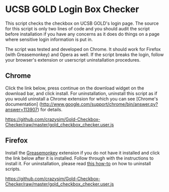 # UCSB GOLD Login Box Checker

This script checks the checkbox on UCSB GOLD's login page. The source for this
script is only two lines of code and you should audit the script before installation 
if you have any concerns as it does do things on a page where sensitive login
information is put in.

The script was tested and developed on Chrome. It should work for Firefox (with
Greasemonkey) and Opera as well. If the script breaks the login, follow your
browser's extension or userscript uninstallation procedures.

## Chrome

Click the link below, press continue on the download widget on the download bar, and
click install. For uninstallation, uninstall this script as if you would
uninstall a Chrome extension for which you can see [Chrome's documentation]
(http://www.google.com/support/chrome/bin/answer.py?answer=113907) for details. 

https://github.com/crazysim/Gold-Checkbox-Checker/raw/master/gold_checkbox_checker.user.js

## Firefox

Install the [Greasemonkey](https://addons.mozilla.org/en-US/firefox/addon/greasemonkey/)
extension if you do not have it installed and click the link below after it is installed.
Follow through with the instructions to install it. For uninstallation, 
please read [this how-to](http://techie-buzz.com/how-to/uninstall-remove-greasemonkey-scripts.html)
on how to uninstall scripts.

https://github.com/crazysim/Gold-Checkbox-Checker/raw/master/gold_checkbox_checker.user.js
